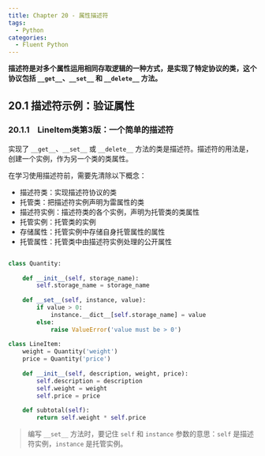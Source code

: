 ```yaml
---
title: Chapter 20 - 属性描述符
tags:
  - Python
categories:
  - Fluent Python
---
```


**描述符是对多个属性运用相同存取逻辑的一种方式，是实现了特定协议的类，这个协议包括 `__get__`、`__set__` 和 `__delete__` 方法。**

## 20.1 描述符示例：验证属性

### 20.1.1　LineItem类第3版：一个简单的描述符

实现了 `__get__`、`__set__` 或 `__delete__` 方法的类是描述符。描述符的用法是，创建一个实例，作为另一个类的类属性。

在学习使用描述符前，需要先清除以下概念：

- 描述符类：实现描述符协议的类
- 托管类：把描述符实例声明为雷属性的类
- 描述符实例：描述符类的各个实例，声明为托管类的类属性
- 托管实例：托管类的实例
- 存储属性：托管实例中存储自身托管属性的属性
- 托管属性：托管类中由描述符实例处理的公开属性

```python

class Quantity:
    
    def __init__(self, storage_name):
        self.storage_name = storage_name
        
    def __set__(self, instance, value):
        if value > 0:
            instance.__dict__[self.storage_name] = value
        else:
            raise ValueError('value must be > 0')
    
class LineItem:
    weight = Quantity('weight')
    price = Quantity('price')
    
    def __init__(self, description, weight, price):
        self.description = description
        self.weight = weight
        self.price = price
    
    def subtotal(self):
        return self.weight * self.price

```

> 编写 `__set__` 方法时，要记住 `self` 和 `instance` 参数的意思：`self` 是描述符实例，`instance` 是托管实例。